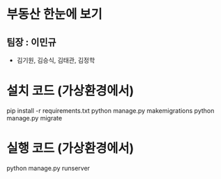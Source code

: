 # 부동산 한눈에 보기
## 팀장 : 이민규
- 김기원, 김승식, 김태관, 김정학

# 설치 코드 (가상환경에서)
pip install -r requirements.txt
python manage.py makemigrations
python manage.py migrate
# 실행 코드 (가상환경에서)
python manage.py runserver
